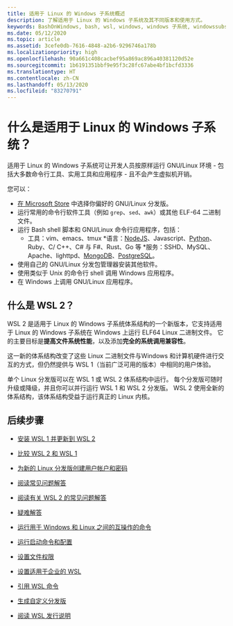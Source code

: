 ```yaml
---
title: 适用于 Linux 的 Windows 子系统概述
description: 了解适用于 Linux 的 Windows 子系统及其不同版本和使用方式。
keywords: BashOnWindows, bash, wsl, windows, windows 子系统, windowssubsystem, gnu, linux
ms.date: 05/12/2020
ms.topic: article
ms.assetid: 3cefe0db-7616-4848-a2b6-9296746a178b
ms.localizationpriority: high
ms.openlocfilehash: 90a661c408cacbef95a869ac896a40381120d52e
ms.sourcegitcommit: 1b6191351bbf9e95f3c28fc67abe4bf1bcfd3336
ms.translationtype: HT
ms.contentlocale: zh-CN
ms.lasthandoff: 05/13/2020
ms.locfileid: "83270791"
---
```

# <a name="what-is-the-windows-subsystem-for-linux"></a>什么是适用于 Linux 的 Windows 子系统？

适用于 Linux 的 Windows 子系统可让开发人员按原样运行 GNU/Linux 环境 - 包括大多数命令行工具、实用工具和应用程序 - 且不会产生虚拟机开销。

您可以：

* [在 Microsoft Store](https://aka.ms/wslstore) 中选择你偏好的 GNU/Linux 分发版。
* 运行常用的命令行软件工具（例如 `grep`、`sed`、`awk`）或其他 ELF-64 二进制文件。
* 运行 Bash shell 脚本和 GNU/Linux 命令行应用程序，包括：  
    * 工具：vim、emacs、tmux *语言：[NodeJS](https://docs.microsoft.com/windows/nodejs/setup-on-wsl2)、Javascript、[Python](https://docs.microsoft.com/windows/python/web-frameworks)、Ruby、C/ C++、C# 与 F#、Rust、Go 等 *服务：SSHD、MySQL、Apache、lighttpd、[MongoDB](https://docs.microsoft.com/windows/nodejs/databases)、[PostgreSQL](https://docs.microsoft.com/windows/python/databases)。
* 使用自己的 GNU/Linux 分发包管理器安装其他软件。
* 使用类似于 Unix 的命令行 shell 调用 Windows 应用程序。
* 在 Windows 上调用 GNU/Linux 应用程序。

## <a name="what-is-wsl-2"></a>什么是 WSL 2？

WSL 2 是适用于 Linux 的 Windows 子系统体系结构的一个新版本，它支持适用于 Linux 的 Windows 子系统在 Windows 上运行 ELF64 Linux 二进制文件。 它的主要目标是**提高文件系统性能**，以及添加**完全的系统调用兼容性**。

这一新的体系结构改变了这些 Linux 二进制文件与Windows 和计算机硬件进行交互的方式，但仍然提供与 WSL 1（当前广泛可用的版本）中相同的用户体验。

单个 Linux 分发版可以在 WSL 1 或 WSL 2 体系结构中运行。 每个分发版可随时升级或降级，并且你可以并行运行 WSL 1 和 WSL 2 分发版。 WSL 2 使用全新的体系结构，该体系结构受益于运行真正的 Linux 内核。

## <a name="next-steps"></a>后续步骤

* [安装 WSL 1 并更新到 WSL 2](./install-win10.md)

* [比较 WSL 2 和 WSL 1](./compare-versions.md)

* [为新的 Linux 分发版创建用户帐户和密码](./user-support.md)

* [阅读常见问题解答](./faq.md)

* [阅读有关 WSL 2 的常见问题解答](./wsl2-faq.md)

* [疑难解答](./troubleshooting.md)

* [运行用于 Windows 和 Linux 之间的互操作的命令](./interop.md)

* [运行启动命令和配置](./wsl-config.md)

* [设置文件权限](./file-permissions.md)

* [设置适用于企业的 WSL](./enterprise.md)

* [引用 WSL 命令](./reference.md)

* [生成自定义分发版](./build-custom-distro.md)

* [阅读 WSL 发行说明](./release-notes.md)

